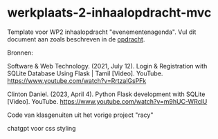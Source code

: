 # werkplaats-2-inhaalopdracht-mvc
Template voor WP2 inhaalopdracht "evenementenagenda". Vul dit document aan zoals beschreven in de [opdracht](CASUS.md). 


Bronnen:

Software & Web Technology. (2021, July 12). Login & Registration with SQLite Database Using Flask | Tamil [Video]. YouTube. https://www.youtube.com/watch?v=RrtzalGsPFk

Clinton Daniel. (2023, April 4). Python Flask development with SQLite [Video]. YouTube. https://www.youtube.com/watch?v=m9hUC-WRclU

Code van klasgenuiten uit het vorige project "racy" 

chatgpt voor css styling
